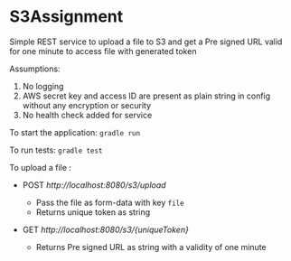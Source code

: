 # S3Assignment
Simple REST service to upload a file to S3 and get a Pre signed URL valid for one minute to access file with generated token

Assumptions:
1) No logging
2) AWS secret key and access ID are present as plain string in config without any encryption or security
3) No health check added for service

To start the application:
`gradle run`

To run tests:
`gradle test`

To upload a file :
- POST _http://localhost:8080/s3/upload_
    - Pass the file as form-data with key `file`
    - Returns unique token as string

- GET _http://localhost:8080/s3/{uniqueToken}_
    - Returns Pre signed URL as string with a validity of one minute

